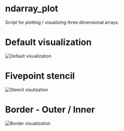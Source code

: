 # ndarray_plot
Script for plotting / visualizing three dimensional arrays.

# Default visualization

![Default visualization](https://github.com/safl/ndarray_plot/master/gallery/default.png)

# Fivepoint stencil

![Stencil visulization](https://github.com/safl/ndarray_plot/master/gallery/fivepoint_stencil.png)

# Border - Outer / Inner

![Border visualization](https://github.com/safl/ndarray_plot/master/gallery/border.png)

